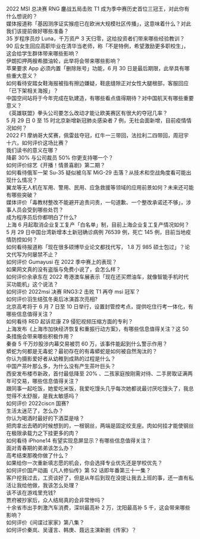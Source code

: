 2022 MSI 总决赛 RNG 鏖战五局击败 T1 成为季中赛历史首位三冠王，对此你有什么想说的？  
媒体报道称「基因测序证实猴痘已在欧洲大规模社区传播」，这意味着什么？对此我们该提前做好哪些准备？  
35 岁程序员炒 Luna，千万资产 3 天归零，这给投资者们带来哪些经验教训？  
90 后女生回应高职毕业在清华当老师，称「不是特例，希望激励更多职校生」，这会给学生群体带来哪些影响？  
伊朗扣押两艘希腊油轮，此举将会带来哪些影响？  
苹果要求 App 必须内置「删除账号」功能，6 月 30 日是最后期限，此举具有哪些重大意义？  
如何看待安踏女鞋海报被指有擦边嫌疑，鞋底缝隙正对女性大腿根部，客服回应「已下架相关海报」？  
中国空间站将于今年完成在轨建造，有哪些看点值得期待？对中国航天有哪些重要意义？  
《英雄联盟》拳头公司要怎么改动才能让欧美赛区有很大的夺冠几率？  
5 月 29 日 0 至 15 时北京新增新冠肺炎感染者 7 例，无社会面新增，目前疫情情况如何？  
2022 F1 摩纳哥大奖赛，佩雷兹夺冠，红牛一三带回，法拉利二四带回，周冠宇十六，如何评价这场比赛？  
我们读书的意义在哪？  
降薪 30% 与公司裁员 50% 你更支持哪一个？  
如何评价综艺《开播！情景喜剧》第二期？  
如何看待俄军一架 Su-35 疑似被乌军 MiG-29 击落？从技术和空战角度看可能出现什么情况？  
翼龙等无人机在军用、警用、民用、应急救援等领域的应用前景如何？未来还可能有哪些突破？  
媒体评价「毒教材整改不能避开追责问责，一句道歉、一个整改承诺还不够」，涉事人员会受到哪些处罚？  
成为程序员后你都明白了什么?  
上海 6 月起取消企业复工复产「白名单」制，目前上海企业复工复产情况如何？  
5 月 29 日中国台湾新增本土新冠确诊病例 76539 例，死亡 145 例，目前当地疫情防控如何？  
如何看待报道称「现在很多硕博毕业论文都找代写， 1.8 万 985 硕士包过」？论文代写为何屡禁不止？  
如何评价 Gumayusi 在 2022 季中赛上的表现？  
如果网文真的没有盗版与免费小说了，会怎么样？  
如何评价余承东在 2022 粤港澳车展表示「现在还买燃油车，就像智能手机时代买功能机」这个说法？  
如何评价 2022msi 决赛 RNG3:2 击败 T1 再夺 msi 冠军？  
如何评价羽生结弦冬奥后冰演首次亮相?  
北京高考将于 6 月 7 日至 10 日举行，设置封管控考点，提供吃住行考一体化，有哪些信息值得关注？  
如何看待 RED 起诉尼康 Z9 侵犯视频压缩方面的专利？  
上海发布《上海市加快经济恢复和重振行动方案》，有哪些信息值得关注？这 50 条措施会带来哪些积极作用？  
秦奋 5 千万炒股涉内幕交易被罚 60 万，该事件能起到什么警示作用？  
蟒蛇为何都是无毒蛇？最初存在的有毒蟒蛇是如何被自然淘汰的？  
你认为摄影爱好者从幼稚到成熟的过程是什么？  
中国产茶叶那么多，为什么没有产生茶叶巨头？  
西安发布楼市新政，首付最低降至 20% 、二孩家庭按刚需对待、二手房取证满两年可交易，哪些信息值得关注？  
跟同事一起吃饭，她爱吃米饭，我爱吃馒头几乎每次她都说最讨厌吃馒头了，我总觉得不太舒服，是我太敏感吗？  
如何评价 2022ciscn 国赛?  
生活太迷茫了，怎么办？  
你认为喝酒时最好的下酒菜是啥？  
把肉拿出去晒的时候想到的，一根钢丝，两端是固定绞支座。肉如何挂才能使钢丝在极限承载力之下挂更多的肉？  
如何看待 iPhone14 有望实现息屏显示？有哪些信息值得关注？  
面对青春期的弟弟该怎么办？  
高考结束那晚你做了什么？  
如果给你一次重新填志愿的机会，你会选择专业优先还是学校优先？  
如何评价国产动画《凡人修仙传》第 52 话即年番第三十一集？  
客户挖我过去，工资谈好了，但是从年后到现在没提让我去上班的事，还一直有私活让我给他做，我该怎么处理？  
该不该在游戏里充钱?  
贾府被抄家后，众人结局真的会非常惨吗？  
十余省市出手刺激汽车消费，深圳最高补 2 万，沈阳最高补 5 千，这会带来哪些影响？  
如何评价《间谍过家家》第八集？  
如何评价秦岚、吴谨言、韩庚、聂远主演新剧《传家》？  
